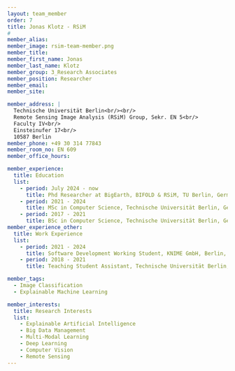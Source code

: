 ```yaml
---
layout: team_member
order: 7
title: Jonas Klotz - RSiM
#
member_alias:
member_image: rsim-team-member.png
member_title:
member_first_name: Jonas
member_last_name: Klotz
member_group: 3_Research Associates
member_position: Researcher
member_email:
member_site:

member_address: |
  Technische Universität Berlin<br/><br/>
  Remote Sensing Image Analysis (RSiM) Group, Sekr. EN 5<br/>
  Faculty IV<br/>
  Einsteinufer 17<br/>
  10587 Berlin
member_phone: +49 30 314 77843
member_room_no: EN 609
member_office_hours:

member_experience:
  title: Education
  list:
    - period: July 2024 - now
      title: Phd Researcher at BigEarth, BIFOLD & RSiM, TU Berlin, Germany.
    - period: 2021 - 2024
      title: MSc in Computer Science, Technische Universität Berlin, Germany.
    - period: 2017 - 2021
      title: BSc in Computer Science, Technische Universität Berlin, Germany.
member_experience_other:
  title: Work Experience
  list:
    - period: 2021 - 2024
      title: Software Development Working Student, KNIME GmbH, Berlin, Germany.
    - period: 2018 - 2021
      title: Teaching Student Assistant, Technische Universität Berlin, Germany.

member_tags:
  - Image Classification
  - Explainable Machine Learning

member_interests:
  title: Research Interests
  list:
    - Explainable Artificial Intelligence
    - Big Data Management
    - Multi-Modal Learning
    - Deep Learning
    - Computer Vision
    - Remote Sensing
---
```

